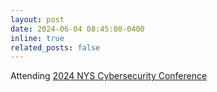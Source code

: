 ```yaml
---
layout: post
date: 2024-06-04 08:45:00-0400
inline: true
related_posts: false
---
```


Attending [2024 NYS Cybersecurity Conference](https://its.ny.gov/2024-nys-cybersecurity-conference)